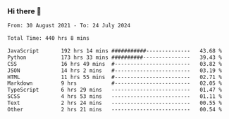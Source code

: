 ### Hi there 👋

<!--
**dominoto/dominoto** is a ✨ _special_ ✨ repository because its `README.md` (this file) appears on your GitHub profile.

Here are some ideas to get you started:

- 🔭 I’m currently working on ...
- 🌱 I’m currently learning ...
- 👯 I’m looking to collaborate on ...
- 🤔 I’m looking for help with ...
- 💬 Ask me about ...
- 📫 How to reach me: ...
- 😄 Pronouns: ...
- ⚡ Fun fact: ...
-->
<!--START_SECTION:waka-->

```txt
From: 30 August 2021 - To: 24 July 2024

Total Time: 440 hrs 8 mins

JavaScript       192 hrs 14 mins ###########--------------   43.68 %
Python           173 hrs 33 mins ##########---------------   39.43 %
CSS              16 hrs 49 mins  #------------------------   03.82 %
JSON             14 hrs 2 mins   #------------------------   03.19 %
HTML             11 hrs 55 mins  #------------------------   02.71 %
Markdown         9 hrs           #------------------------   02.05 %
TypeScript       6 hrs 29 mins   -------------------------   01.47 %
SCSS             4 hrs 53 mins   -------------------------   01.11 %
Text             2 hrs 24 mins   -------------------------   00.55 %
Other            2 hrs 21 mins   -------------------------   00.54 %
```

<!--END_SECTION:waka-->
